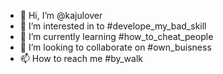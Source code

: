 - 👋 Hi, I’m @kajulover
- 👀 I’m interested in to #develope_my_bad_skill
- 🌱 I’m currently learning #how_to_cheat_people
- 💞️ I’m looking to collaborate on #own_buisness
- 📫 How to reach me #by_walk

<!---
kajulover/kajulover is a ✨ special ✨ repository because its `README.md` (this file) appears on your GitHub profile.
You can click the Preview link to take a look at your changes.
--->
